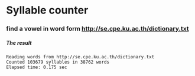 # Syllable counter
### find a vowel in word form http://se.cpe.ku.ac.th/dictionary.txt
##### The result
```
Reading words from http://se.cpe.ku.ac.th/dictionary.txt
Counted 103679 syllables in 38762 words
Elapsed time: 0.175 sec
```
